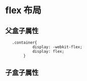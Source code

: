 # flex 布局

## 父盒子属性

```
   .container{
            display: -webkit-flex;
            display: flex;
        }
```

## 子盒子属性

